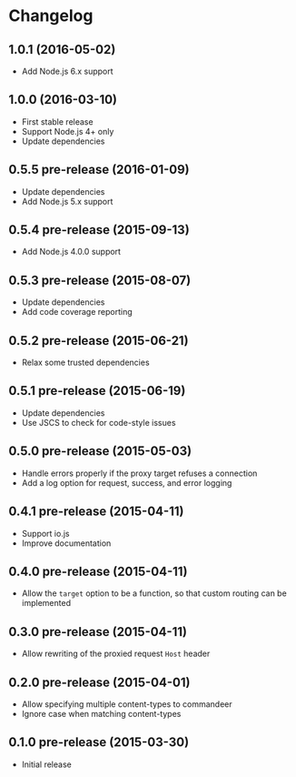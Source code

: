 
# Changelog

## 1.0.1 (2016-05-02)

  * Add Node.js 6.x support

## 1.0.0 (2016-03-10)

  * First stable release
  * Support Node.js 4+ only
  * Update dependencies

## 0.5.5 pre-release (2016-01-09)

  * Update dependencies
  * Add Node.js 5.x support

## 0.5.4 pre-release (2015-09-13)

  * Add Node.js 4.0.0 support

## 0.5.3 pre-release (2015-08-07)

  * Update dependencies
  * Add code coverage reporting

## 0.5.2 pre-release (2015-06-21)

  * Relax some trusted dependencies

## 0.5.1 pre-release (2015-06-19)

  * Update dependencies
  * Use JSCS to check for code-style issues

## 0.5.0 pre-release (2015-05-03)

  * Handle errors properly if the proxy target refuses a connection
  * Add a log option for request, success, and error logging

## 0.4.1 pre-release (2015-04-11)

  * Support io.js
  * Improve documentation

## 0.4.0 pre-release (2015-04-11)

  * Allow the `target` option to be a function, so that custom routing can be implemented

## 0.3.0 pre-release (2015-04-11)

  * Allow rewriting of the proxied request `Host` header

## 0.2.0 pre-release (2015-04-01)

  * Allow specifying multiple content-types to commandeer
  * Ignore case when matching content-types

## 0.1.0 pre-release (2015-03-30)

  * Initial release
